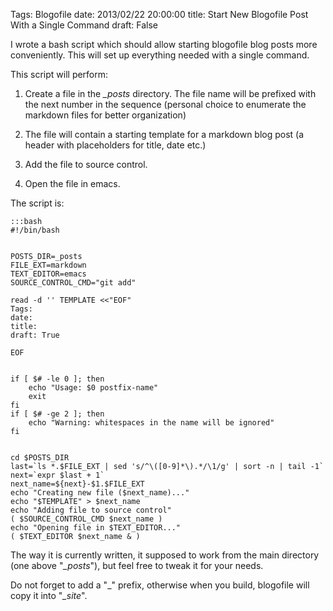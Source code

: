 Tags: Blogofile
date: 2013/02/22 20:00:00
title: Start New Blogofile Post With a Single Command
draft: False



I wrote a bash script which should allow starting blogofile blog posts more conveniently. This will set up everything needed with a single command.

This script will perform:

1. Create a file in the _\_posts_ directory. The file name will be prefixed with the next number in the sequence (personal choice to enumerate the markdown files for better organization)

2. The file will contain a starting template for a markdown blog post (a header with placeholders for title, date etc.)

3. Add the file to source control.

4. Open the file in emacs.

The script is:

    :::bash 
    #!/bin/bash 
    
    
    POSTS_DIR=_posts
    FILE_EXT=markdown
    TEXT_EDITOR=emacs
    SOURCE_CONTROL_CMD="git add"
    
    read -d '' TEMPLATE <<"EOF"
    Tags: 
    date: 
    title: 
    draft: True
    
    EOF
    
    
    if [ $# -le 0 ]; then
    	echo "Usage: $0 postfix-name"
    	exit
    fi
    if [ $# -ge 2 ]; then 
    	echo "Warning: whitespaces in the name will be ignored" 
    fi
    
    
    cd $POSTS_DIR
    last=`ls *.$FILE_EXT | sed 's/^\([0-9]*\).*/\1/g' | sort -n | tail -1`
    next=`expr $last + 1`
    next_name=${next}-$1.$FILE_EXT
    echo "Creating new file ($next_name)..."
    echo "$TEMPLATE" > $next_name
    echo "Adding file to source control"
    ( $SOURCE_CONTROL_CMD $next_name )
    echo "Opening file in $TEXT_EDITOR..."
    ( $TEXT_EDITOR $next_name & )


The way it is currently written, it supposed to work from the main directory (one above "_\_posts_"), but feel free to tweak it for your needs. 

Do not forget to add a "\_" prefix, otherwise when you build, blogofile will copy it into "_\_site_".

